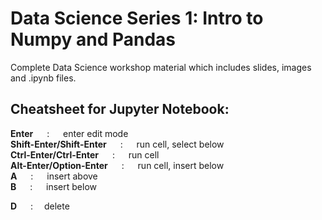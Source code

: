 # Data Science Series 1: Intro to Numpy and Pandas 

Complete Data Science workshop material which includes slides, images and .ipynb files.

## Cheatsheet for Jupyter Notebook:

**Enter** &emsp;                   : &emsp; enter edit mode</br>
**Shift-Enter/Shift-Enter**	&emsp; 	: &emsp; run cell, select below</br>
**Ctrl-Enter/Ctrl-Enter**	&emsp; 		: &emsp; run cell</br>
**Alt-Enter/Option-Enter** &emsp; 	: &emsp; run cell, insert below</br>
**A**	&emsp; 				                : &emsp; insert above</br>
**B**	&emsp; 				                : &emsp; insert below</br>

**D**	&emsp; 				                :&emsp; delete </br>



